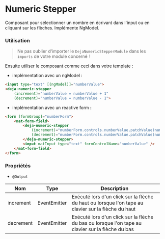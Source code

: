 # Numeric Stepper
Composant pour sélectionner un nombre en écrivant dans l'input ou en cliquant sur les flèches. Implémente NgModel.  

### Utilisation
> Ne pas oublier d'importer le `DejaNumericStepperModule` dans les `imports` de votre module concerné !

Ensuite utiliser le composant comme ceci dans votre template :

 - implémentation avec un ngModel :

```html
<input type="text" [(ngModel)]="numberValue">
<deja-numeric-stepper
    (increment)="numberValue = numberValue + 1"
    (decrement)="numberValue = numberValue - 1">
```

 - implémentation avec un reactive form :

```html
<form [formGroup]="numberForm">
    <mat-form-field>
        <deja-numeric-stepper
            (increment)="numberForm.controls.numberValue.patchValue(numberForm.controls.numberValue + 1)"
            (decrement)="numberForm.controls.numberValue.patchValue(numberForm.controls.numberValue - 1)">
        </deja-numeric-stepper>
        <input matInput type="text" formControlName="numberValue" />
    </mat-form-field>
</form>
```

### Propriétés

- `@Output`

<table>
    <thead>
        <tr>
            <th>Nom</th>
            <th>Type</th>
            <th>Description</th>
        </tr>
    </thead>
    <tbody>
        <tr>
            <td>increment</td>
            <td>EventEmitter</td>
            <td>Exécuté lors d'un click sur la flèche du haut ou lorsque l'on tape au clavier sur la flèche du haut</td>
        </tr>
        <tr>
            <td>decrement</td>
            <td>EventEmitter</td>
            <td>Exécuté lors d'un click sur la flèche du bas ou lorsque l'on tape au clavier sur la flèche du bas</td>
        </tr>
    </tbody>
</table>
